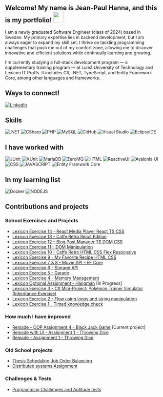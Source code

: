 ## Welcome! My name is Jean-Paul Hanna, and this is my portfolio! <img src="https://raw.githubusercontent.com/MartinHeinz/MartinHeinz/master/wave.gif" width="35px">


I am a newly graduated Software Engineer (class of 2024) based in Sweden. My primary expertise lies in backend development, but I am always eager to expand my skill set. I thrive on tackling programming challenges that push me out of my comfort zone, allowing me to discover innovative and efficient solutions while continually learning and growing.

I'm currently studying a full-stack development program — a supplementary training program — at Luleå University of Technology and Lexicon IT Proffs. It includes C#, .NET, TypeScript, and Entity Framework Core, among other languages and frameworks.

## Ways to connect!
[<img src="https://img.shields.io/badge/-LinkedIn-BA1114?logo=linkedin&logoColor#0072b1&style=for-the-badge&logoWidth=30" alt="LinkedIn">](https://www.linkedin.com/in/jean-paul-hanna-0a29b617a/) 

## Skills
<img src="https://img.shields.io/badge/-.NET-E6C9A8?logo=dotnet&logoColor=512BD4&style=for-the-badge&logoWidth=30" alt=".NET"> <img src="https://img.shields.io/badge/-CSharp-E6C9A8?logo=csharp&logoColor=777BB4&style=for-the-badge&logoWidth=30" alt="CSharp"> <img src="https://img.shields.io/badge/-PHP-E6C9A8?logo=php&logoColor=777BB4&style=for-the-badge&logoWidth=30" alt="PHP"> <img src="https://img.shields.io/badge/-MySQL-E6C9A8?logo=mysql&logoColor=4479A1&style=for-the-badge&logoWidth=30" alt="MySQL"> <img src="https://img.shields.io/badge/-GitHub-E6C9A8?logo=github&logoColor=181717&style=for-the-badge&logoWidth=30" alt="GitHub"> <img src="https://img.shields.io/badge/-Visual Studio-E6C9A8?logo=visualstudio&style=for-the-badge&logoWidth=30" alt="Visual Studio"> <img src="https://img.shields.io/badge/-Eclipse IDE-E6C9A8?logo=eclipseide&logoColor=2C2255&style=for-the-badge&logoWidth=30" alt="EclipseIDE">

## I have worked with 

<img src="https://img.shields.io/badge/-JUnit-323330?style=for-the-badge&logoWidth=30" alt="JUnit"> <img src="https://img.shields.io/badge/-XUnit-323330?style=for-the-badge&logoWidth=30" alt="XUnit"> <img src="https://img.shields.io/badge/-MariaDB-323330?logo=mariadb&style=for-the-badge&logoWidth=30" alt="MariaDB"> 
<img src="https://img.shields.io/badge/-ZeroMQ-323330?style=for-the-badge&logoWidth=30" alt="ZeroMQ"> <img src="https://img.shields.io/badge/-HTML-323330?logo=html5&style=for-the-badge&logoWidth=30" alt="HTML"> <img src="https://img.shields.io/badge/-ReactiveUI-323330?style=for-the-badge&logoWidth=30" alt="ReactiveUI"> <img src="https://img.shields.io/badge/-Avalonia UI-323330?logo=avaloniaui&style=for-the-badge&logoWidth=30" alt="Avalonia UI"> <img src="https://img.shields.io/badge/-CSS-323330?logo=css&logoColor=165BFF&style=for-the-badge&logoWidth=30" alt="CSS"> <img src="https://img.shields.io/badge/-javascript-323330?logo=javascript&style=for-the-badge&logoWidth=30" alt="JAVASCRIPT"> <img src="https://img.shields.io/badge/-entity framwork core-323330?logo=entityFramworkcore&style=for-the-badge&logoWidth=30" alt="Entity Framwork Core">


## In my learning list
<img src="https://img.shields.io/badge/-Docker-B2E5E0?logo=docker&logoColor=2496ED&style=for-the-badge&logoWidth=30" alt="Docker"> <img src="https://img.shields.io/badge/-NODEJS-B2E5E0?logo=nodedotjs&logoColor=5FA04E&style=for-the-badge&logoWidth=30" alt="NODEJS"> 

## Contributions and projects
### School Exercises and Projects
-  [Lexicon Exercise 14 - React Media Player React TS CSS](https://github.com/Arnith86/LexiconExercise14_React_Media_Player_TS_CSS_React)
-  [Lexicon Exercise 13 - Caffe Retro React Edition](https://github.com/Arnith86/LexiconExercise13_Caffe_Retro_React_Edition)
-  [Lexicon Exercise 12 – Blog Post Manager TS DOM CSS](https://github.com/Arnith86/LexiconExercise12_TS_Blog_Post_Manager)
-  [Lexicon Exercise 11 – DOM Manipulation](https://github.com/Arnith86/LexiconExercise11_TS_Recipe_Manipulation_MOD)
-  [Lexicon Exercise 10 - Caffe Retro HTML CSS Flex Responsive](https://github.com/Arnith86/LexiconExercise10_Caffe_Retro_HTML_CSS_Flex_Responsive)
-  [Lexicon Exercise 9 - My Favorite Recipe HTML CSS](https://github.com/Arnith86/LexiconExercise9_MyFavoriteRecipe_HTML_CSS#)
-  [Lexicon Exercise 7 & 8 - Movie API - EF Core](https://github.com/Arnith86/LexiconExercise_Movie_API_EF_Core) 
-  [Lexicon Exercise 6 - Storage API](https://github.com/Arnith86/LexiconExercise6_Storage_API) 
-  [Lexicon Exercise 5 - Garage](https://github.com/Arnith86/LexiconExercise5_Garage) 
-  [Lexicon Exercise 4 - Memory Management](https://github.com/Arnith86/LexiconExercise4_MemoryManagement) 
-  [Lexicon Optional Assignment - Hangman](https://github.com/Arnith86/Lexicon_Assignment_Hangman) [In Progress]
-  [Lexicon Exercise 3 - C# Mini-Project: Pokémon Trainer Simulator (Inheritance Exercise)](https://github.com/Arnith86/LexiconExercise3_PokemonTrainerSimulator)
-  [Lexicon Exercise 2 - Flow using loops and string manipulation](https://github.com/Arnith86/LexiconExercise2) 
-  [Lexicon Exercise 1 - Timed knowledge check](https://github.com/Arnith86/LexiconExercise1)


 
### How much I have improved
- [Remade - OOP Assignment 4 - Black Jack Game](https://github.com/Arnith86/BlackJackOOPV2) [Current project]
- [Remade with UI - Assignment 1 - Throwing Dice](https://github.com/Arnith86/ThrowingDiceGUI)
- [Remade - Assignment 1 - Throwing Dice](https://github.com/Arnith86/TrowingDice)
### Old School projects
- [Thesis Scheduling Job Order Balancing](https://github.com/SweGuitar10/Scheduling-Job-Order-Balancing)
- [Distributed systems Assignment](https://github.com/Arnith86/DSAssignment)
### Challenges & Tests
- [Programming Challenges and Aptitude tests](https://github.com/Arnith86/ProgrammingChallenges)


<!--
**Arnith86/Arnith86** is a ✨ _special_ ✨ repository because its `README.md` (this file) appears on your GitHub profile.

Here are some ideas to get you started:

- 🔭 I’m currently working on ...
- 🌱 I’m currently learning ...
- 👯 I’m looking to collaborate on ...
- 🤔 I’m looking for help with ...
- 💬 Ask me about ...
- 📫 How to reach me: ...
- 😄 Pronouns: ...
- ⚡ Fun fact: ...
-->
